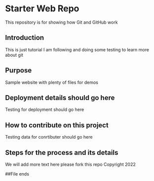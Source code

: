 # Starter Web Repo

This repository is for showing how Git and GitHub work

## Introduction

This is just tutorial I am following and doing some testing to learn more about git
## Purpose

Sample website with plenty of files for demos

## Deployment details should go here 

Testing for deployment should go here


## How to contribute on this project

Testing data for conrtibuter should go here 

## Steps for the process and its details
We will add more text here please fork this repo
Copyright 2022

##File ends 